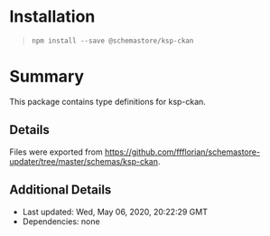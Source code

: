 # Installation
> `npm install --save @schemastore/ksp-ckan`

# Summary
This package contains type definitions for ksp-ckan.

## Details
Files were exported from https://github.com/ffflorian/schemastore-updater/tree/master/schemas/ksp-ckan.

## Additional Details
* Last updated: Wed, May 06, 2020, 20:22:29 GMT
* Dependencies: none
